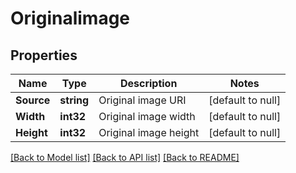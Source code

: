 # Originalimage

## Properties
Name | Type | Description | Notes
------------ | ------------- | ------------- | -------------
**Source** | **string** | Original image URI | [default to null]
**Width** | **int32** | Original image width | [default to null]
**Height** | **int32** | Original image height | [default to null]

[[Back to Model list]](../README.md#documentation-for-models) [[Back to API list]](../README.md#documentation-for-api-endpoints) [[Back to README]](../README.md)

